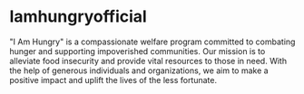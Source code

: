 # Iamhungryofficial
"I Am Hungry" is a compassionate welfare program committed to combating hunger and supporting impoverished communities. Our mission is to alleviate food insecurity and provide vital resources to those in need. With the help of generous individuals and organizations, we aim to make a positive impact and uplift the lives of the less fortunate. 
